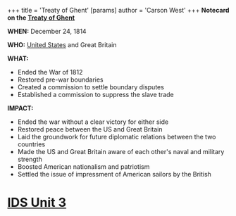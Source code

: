 +++
 title = 'Treaty of Ghent'
[params]
	author = 'Carson West'
+++
**Notecard on the [Treaty of Ghent](./../treaty-of-ghent/)**

**WHEN:** December 24, 1814

**WHO:** [United States](./../united-states/) and Great Britain

**WHAT:**

* Ended the War of 1812
* Restored pre-war boundaries
* Created a commission to settle boundary disputes
* Established a commission to suppress the slave trade

**IMPACT:**

* Ended the war without a clear victory for either side
* Restored peace between the US and Great Britain
* Laid the groundwork for future diplomatic relations between the two countries
* Made the US and Great Britain aware of each other's naval and military strength
* Boosted American nationalism and patriotism
* Settled the issue of impressment of American sailors by the British
# [IDS Unit 3](./../ids-unit-3/)